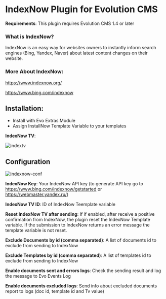 # IndexNow Plugin for Evolution CMS

**Requirements**: This plugin requires Evolution CMS 1.4 or later

### What is IndexNow? 
IndexNow is an easy way for websites owners to instantly inform search engines (Bing, Yandex, Naver) about latest content changes on their website.

### More About IndexNow:
https://www.indexnow.org/

https://www.bing.com/indexnow

## Installation:

- Install with Evo Extras Module
- Assign InstallNow Template Variable to your templates

**IndexNow TV**:  

![indextv](https://github.com/user-attachments/assets/f9344815-a0f4-4f9d-aa33-293d61f10649)


## Configuration
![indexnow-conf](https://github.com/user-attachments/assets/0fa062ec-bd9e-4631-80b1-56edaa02ccb8)


**IndexNow Key**: Your IndexNow API key (to generate API key go to https://www.bing.com/indexnow/getstarted or https://webmaster.yandex.ru/)

**IndexNow TV ID**: ID of IndexNow Teemplate variable

**Reset IndexNow TV after sending**: If if enabled, after receive a positive confirmation from IndexNow, the plugin reset the IndexNow Template variable. If the submission to IndexNow returns an error message the template variable is not reset.

**Exclude Documents by id (comma separated)**: A list of documents id to exclude from sending to IndexNow 

**Exclude Templates by id (comma separated)**: A list of templates id to exclude from sending to IndexNow 

**Enable documents sent and errors logs**: Check the sending result and log the message to Evo Events Log

**Enable documents excluded logs**: Send info about excluded documents report to logs (doc id, template id and Tv value)

